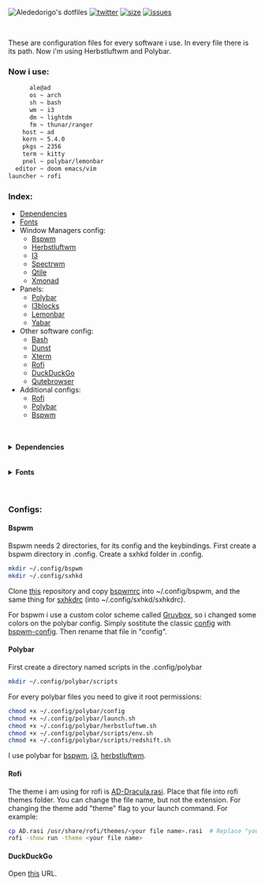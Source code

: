 ![Alededorigo's dotfiles](https://res.cloudinary.com/dn3cdvdix/image/upload/v1609584148/dotfiles_mkcg0c.png)
<a href="https://www.twitter.com/alededorigo">![twitter](https://img.shields.io/twitter/follow/alededorigo?color=1da1f2&style=for-the-badge)</a> <a href="https://github.com/Alededorigo/dotfiles">![size](https://img.shields.io/github/languages/code-size/alededorigo/dotfiles?color=1fbad6&label=size&style=for-the-badge)</a> <a href="https://github.com/Alededorigo/dotfiles/issues">![issues](https://img.shields.io/github/issues/alededorigo/dotfiles?color=c9510c&style=for-the-badge)
</a>

<br>

These are configuration files for every software i use.
In every file there is its path.
Now i'm using Herbstluftwm and Polybar.

### Now i use:
```sh
      ale@ad
      os ~ arch
      sh ~ bash
      wm ~ i3
      dm ~ lightdm
      fm ~ thunar/ranger
    host ~ ad
    kern ~ 5.4.0
    pkgs ~ 2356
    term ~ kitty
    pnel ~ polybar/lemonbar
  editor ~ doom emacs/vim
launcher ~ rofi
```

### Index:
* [Dependencies](https://github.com/Alededorigo/dotfiles#dependencies)
* [Fonts](https://github.com/Alededorigo/dotfiles#fonts)
* Window Managers config:
  * [Bspwm](https://github.com/Alededorigo/dotfiles/tree/main/.config/bspwm)
  * [Herbstluftwm](https://github.com/Alededorigo/dotfiles/tree/main/.config/herbstluftwm)
  * [I3](https://github.com/Alededorigo/dotfiles/tree/main/.config/i3)
  * [Spectrwm](https://github.com/Alededorigo/dotfiles/tree/main/.spectrwm.conf)
  * [Qtile](https://github.com/Alededorigo/dotfiles/tree/main/.config/qtile)
  * [Xmonad](https://github.com/Alededorigo/dotfiles/tree/main/.xmonad/xmonad.hs)
* Panels:
  * [Polybar](https://github.com/Alededorigo/dotfiles/tree/main/.config/polybar)
  * [I3blocks](https://github.com/Alededorigo/dotfiles/tree/main/.config/i3blocks)
  * [Lemonbar](https://github.com/Alededorigo/dotfiles/tree/main/.lemonbar)
  * [Yabar](https://github.com/Alededorigo/dotfiles/tree/main/.config/yabar/yabar.conf)
* Other software config:
  * [Bash](https://github.com/Alededorigo/dotfiles/tree/main/.bashrc)
  * [Dunst](https://github.com/Alededorigo/dotfiles/tree/main/.config/dunst/dunstrc)
  * [Xterm](https://github.com/Alededorigo/dotfiles/tree/main/.Xresources)
  * [Rofi](https://github.com/Alededorigo/dotfiles/tree/main/AD.rasi)
  * [DuckDuckGo](https://github.com/Alededorigo/dotfiles#duckduckgo)
  * [Qutebrowser](https://github.com/Alededorigo/dotfiles/tree/main/.config/qutebrowser/config.py)
* Additional configs:
  * [Rofi](https://github.com/Alededorigo/dotfiles#rofi)
  * [Polybar](https://github.com/Alededorigo/dotfiles#polybar)
  * [Bspwm](https://github.com/Alededorigo/dotfiles#bspwm)

<br>
<br>


<details>
  <summary><strong>Dependencies</strong></summary>
  <br>

  *When blank you need to compile it from source

  | DEPENDENCY     | UBUNTU       | FEDORA       | ARCH         |
  | :------------- | :----------: | -----------: | -----------: |
  | Bspwm          | bspwm        | bspwm        | bspwm        |
  | Herbstluftwm   | herbstluftwm | herbstluftwm | herbstluftwm |
  | I3             | i3           | i3           | i3           |
  | I3blocks       | i3blocks     | i3blocks     | i3blocks     |
  | Spectrwm       | spectrwm     | spectrwm     | spectrwm     |
  | Bspwm		       | bspwm        | bspwm        | bspwm 	      |
  | Lemonbar       | lemonbar     | lemonbar     | lemonbar     |
  | Qtile          | qtile        | qtile        | qtile        |
  | Xmonad         |              | xmonad       | xmonad       |
  | Polybar        |              |              | AUR          |   
  | Rofi           | rofi         |              | rofi         |
  | Sxhkd          | sxhkd        | sxhkd        | sxhkd        |
  | Qutebrowser    | [official page](qutebrowser.org/INSTALL.html#on_debian_ubuntu) | qutebrowser | qutebrowser |
  | Yabar		     | Need to build it					          |

  <br>

  ## Debian/Ubuntu
  ```sh
  sudo add-apt-repository ppa:kgilmer/speed-ricer
  sudo apt-get update
  sudo apt install i3-gaps rofi dmenu i3status kitty herbstluftwm spectrwm xmonad xmobar i3blocks lemonbar yabar dunst xterm qutebrowser bspwm vim nvim emacs
  ```

  ### Compositor manager (Picom) 

  ```sh
  # After you added "speed-ricer" repository you can install picom using apt
  sudo apt install picom
  # If you prefer you can use compton as alternative
  ```

  <br>
  
  ## Fedora
  ```sh
  sudo dnf install i3-gaps rofi dmenu i3status kitty herbstluftwm spectrwm xmonad xmobar i3blocks lemonbar yabar dunst xterm qutebrowser bspwm vim nvim emacs 
  ```

  ## Arch
  ```sh
  sudo pacman -S i3-gaps rofi dmenu i3status kitty herbstluftwm spectrwm xmonad xmobar i3blocks lemonbar yabar dunst xterm qutebrowser bspwm vim nvim emacs
  # Make sure yay is your AUR helper
  yay -S polybar picom
  ```
  
  </details>

<br>
<br>

<details>
  <summary><strong>Fonts</strong></summary>
  <br>
  These are all fonts i used in my dotfiles.

  | FONT           | UBUNTU       | FEDORA       | ARCH         |
  | :------------- | :----------: | -----------: | -----------: |
  | Fira Code      |fonts-firacode|fira-code-fonts| ttf-fira-code|
  | IBM Plex       |              |ibm-plex-sans-font| ttf-ibm-plex|
  | Source Code Pro| [Official page](https://askubuntu.com/questions/193072/how-to-use-the-adobe-source-code-pro-font)     | adobe-source-code-pro-fonts | adobe-source-code-pro-fonts |
</details>

<br>
<br>

### Configs:

#### Bspwm
Bspwm needs 2 directories, for its config and the keybindings.
First create a bspwm directory in .config.
Create a sxhkd folder in .config.
```sh
mkdir ~/.config/bspwm
mkdir ~/.config/sxhkd
```
Clone [this](https://github.com/Alededorigo/dotfiles) repository and copy [bspwmrc](https://github.com/Alededorigo/dotfiles/tree/main/.config/bspwm/bspwmrc) into ~/.config/bspwm, and the same thing for [sxhkdrc](https://github.com/Alededorigo/dotfiles/tree/main/.config/sxhkd/sxhkdrc) (into ~/.config/sxhkd/sxhkdrc).

For bspwm i use a custom color scheme called [Gruvbox](https://github.com/morhetz/gruvbox), so i changed some colors on the polybar config.
Simply sostitute the classic [config](https://github.com/alededorigo/dotfiles/tree/main/.config/polybar/config) with [bspwm-config](https://github.com/alededorigo/dotfiles/tree/main/.config/polybar/config-bspwm). Then rename that file in "config".

#### Polybar
First create a directory named scripts in the .config/polybar
```sh
mkdir ~/.config/polybar/scripts
```
For every polybar files you need to give it root permissions:
```sh
chmod +x ~/.config/polybar/config
chmod +x ~/.config/polybar/launch.sh
chmod +x ~/.config/polybar/herbstluftwm.sh
chmod +x ~/.config/polybar/scripts/env.sh
chmod +x ~/.config/polybar/scripts/redshift.sh
```
I use polybar for [bspwm](https://github.com/Alededorigo/dotfiles/tree/main/.config/bspwm), [i3](https://github.com/Alededorigo/dotfiles/tree/main/.config/i3), [herbstluftwm](https://github.com/Alededorigo/dotfiles/tree/main/.config/herbstluftw).

#### Rofi
The theme i am using for rofi is [AD-Dracula.rasi](https://github.com/Alededorigo/dotfiles/tree/main/.config/rofi/themes/AD-Dracula.rasi).
Place that file into rofi themes folder.
You can change the file name, but not the extension.
For changing the theme add "theme" flag to your launch command.
For example:
```sh
cp AD.rasi /usr/share/rofi/themes/<your file name>.rasi  # Replace "your file name" with you rile name
rofi -show run -theme <your file name>
```

#### DuckDuckGo
Open [this](https://duckduckgo.com/?kae=t&ks=m&kw=s&ku=1&kt=Fira+Code&km=l&k7=171a1f&kj=171a1f&k9=53e2ae&kaa=985eff&k21=171a1f&k8=ffffff&kx=985eff) URL.
